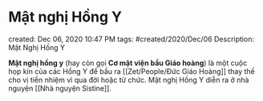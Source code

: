 # Mật nghị Hồng Y

created: Dec 06, 2020 10:47 PM
tags: #created/2020/Dec/06
Description: Mật Nghị Hồng Y

**Mật nghị hồng y** (hay còn gọi **Cơ mật viện bầu Giáo hoàng**) là một cuộc họp kín của các Hồng Y để bầu ra [[Zet/People/Đức Giáo Hoàng]] thay thế cho vị tiền nhiệm vì qua đời hoặc từ chức. Mật nghị Hồng Y diễn ra ở nhà nguyện [[Nhà nguyện Sistine]].